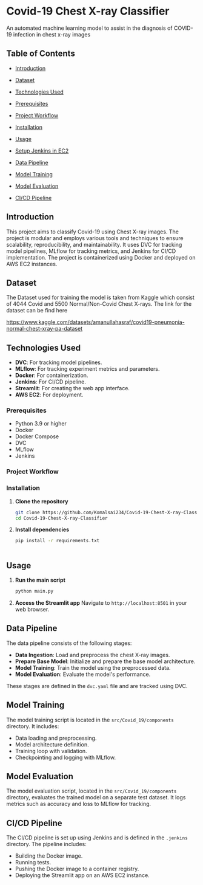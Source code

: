 
# Covid-19 Chest X-ray Classifier

An automated machine learning model to assist in the diagnosis of COVID-19 infection in chest x-ray images

## Table of Contents
- [Introduction](#introduction)
- [Dataset](#Dataset)
- [Technologies Used](#technologies-used)
- [Prerequisites](#prerequisites)
- [Project Workflow](#project-Workflow)
- [Installation](#installation)
- [Usage](#usage)
- [Setup Jenkins in EC2](https://github.com/Komalsai234/Covid-19-Chest-X-ray-Classifier/blob/main/jenkins-setup/setup.md)

- [Data Pipeline](#data-pipeline)
- [Model Training](#model-training)
- [Model Evaluation](#model-evaluation)
- [CI/CD Pipeline](#cicd-pipeline)

## Introduction
This project aims to classify Covid-19 using Chest X-ray images. The project is modular and employs various tools and techniques to ensure scalability, reproducibility, and maintainability. It uses DVC for tracking model pipelines, MLflow for tracking metrics, and Jenkins for CI/CD implementation. The project is containerized using Docker and deployed on AWS EC2 instances.

## Dataset
The Dataset used for training the model is taken from Kaggle which consist of 4044 Covid and 5500 Normal/Non-Covid Chest X-rays. The link for the dataset can be find here

https://www.kaggle.com/datasets/amanullahasraf/covid19-pneumonia-normal-chest-xray-pa-dataset

## Technologies Used
- **DVC**: For tracking model pipelines.
- **MLflow**: For tracking experiment metrics and parameters.
- **Docker**: For containerization.
- **Jenkins**: For CI/CD pipeline.
- **Streamlit**: For creating the web app interface.
- **AWS EC2**: For deployment.

### Prerequisites
- Python 3.9 or higher
- Docker
- Docker Compose
- DVC
- MLflow
- Jenkins

### Project Workflow

### Installation
1. **Clone the repository**
    ```bash
    git clone https://github.com/Komalsai234/Covid-19-Chest-X-ray-Classifier.git
    cd Covid-19-Chest-X-ray-Classifier
    ```

2. **Install dependencies**
    ```bash
    pip install -r requirements.txt
  
## Usage
1. **Run the main script**
    ```bash
    python main.py
    ```

2. **Access the Streamlit app**
    Navigate to `http://localhost:8501` in your web browser.

## Data Pipeline
The data pipeline consists of the following stages:
- **Data Ingestion**: Load and preprocess the chest X-ray images.
- **Prepare Base Model**: Initialize and prepare the base model architecture.
- **Model Training**: Train the model using the preprocessed data.
- **Model Evaluation**: Evaluate the model's performance.

These stages are defined in the `dvc.yaml` file and are tracked using DVC.

## Model Training
The model training script is located in the `src/Covid_19/components` directory. It includes:
- Data loading and preprocessing.
- Model architecture definition.
- Training loop with validation.
- Checkpointing and logging with MLflow.

## Model Evaluation
The model evaluation script, located in the `src/Covid_19/components` directory, evaluates the trained model on a separate test dataset. It logs metrics such as accuracy and loss to MLflow for tracking.

## CI/CD Pipeline
The CI/CD pipeline is set up using Jenkins and is defined in the `.jenkins` directory. The pipeline includes:
- Building the Docker image.
- Running tests.
- Pushing the Docker image to a container registry.
- Deploying the Streamlit app on an AWS EC2 instance.

